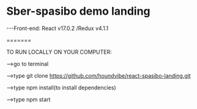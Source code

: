 # Sber-spasibo demo landing 

---Front-end: React v17.0.2 /Redux v4.1.1

=======

TO RUN LOCALLY ON YOUR COMPUTER:

-->go to terminal

-->type git clone https://github.com/houndvibe/react-spasibo-landing.git

-->type npm install(to install dependencies)

-->type npm start
